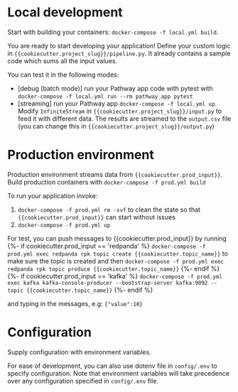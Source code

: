 # Local development

Start with building your containers: `docker-compose -f local.yml build`.

You are ready to start developing your application!
Define your custom logic in `{{cookiecutter.project_slug}}/pipeline.py`. It already contains a sample code which sums all the input values.

You can test it in the following modes:

- [debug (batch mode)] run your Pathway app code with pytest with `docker-compose -f local.yml run --rm pathway_app pytest`
- [streaming] run your Pathway app `docker-compose -f local.yml up`. Modify `InfiniteStream` in `{{cookiecutter.project_slug}}/input.py` to feed it with different data. The results are streamed to the `output.csv` file (you can change this in `{{cookiecutter.project_slug}}/output.py`)

# Production environment

Production environment streams data from `{{cookiecutter.prod_input}}`.
Build production containers with `docker-compose -f prod.yml build`

To run your application invoke:
1. `docker-compose -f prod.yml rm -svf` to clean the state so that `{{cookiecutter.prod_input}}` can start without issues
2. `docker-compose -f prod.yml up`

For test, you can push messages to {{cookiecutter.prod_input}} by running
{%- if cookiecutter.prod_input == 'redpanda' %}
`docker-compose -f prod.yml exec redpanda rpk topic create {{cookiecutter.topic_name}}` to make sure the topic is created
and then `docker-compose -f prod.yml exec redpanda rpk topic produce {{cookiecutter.topic_name}}`
{%- endif %}
{%- if cookiecutter.prod_input == 'kafka' %}
`docker-compose -f prod.yml exec kafka kafka-console-producer --bootstrap-server kafka:9092 --topic {{cookiecutter.topic_name}}`
{%- endif %}

and typing in the messages, e.g:
`{"value":10}`


# Configuration

Supply configuration with environment variables.

For ease of development, you can also use dotenv file in `config/.env` to specify configuration.
Note that environment variables will take precedence over any configuration specified in `config/.env` file.
